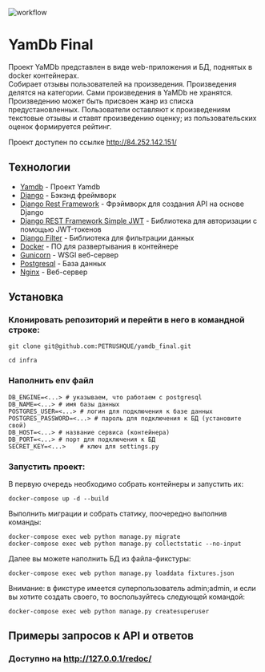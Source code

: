 ![workflow](https://github.com/petrushque/yamdb_final/actions/workflows/yamdb_workflow.yml/badge.svg)
# YamDb Final

Проект YaMDb представлен в виде web-приложения и БД, поднятых в docker контейнерах.\
Собирает отзывы пользователей на произведения. Произведения делятся на категории.
Сами произведения в YaMDb не хранятся. Произведению может быть присвоен жанр из списка предустановленных.
Пользователи оставляют к произведениям текстовые отзывы и ставят произведению оценку; 
из пользовательских оценок формируется рейтинг.
 
Проект доступен по ссылке http://84.252.142.151/

## Технологии
- [Yamdb] - Проект Yamdb
- [Django] - Бэкэнд фреймворк
- [Django Rest Framework] - Фрэймворк для создания API на основе Django
- [Django REST Framework Simple JWT] - Библиотека для авторизации с помощью JWT-токенов
- [Django Filter] - Библиотека для фильтрации данных
- [Docker] - ПО для развертывания в контейнере
- [Gunicorn] - WSGI веб-сервер
- [Postgresql] - База данных
- [Nginx] - Веб-сервер

## Установка

### Клонировать репозиторий и перейти в него в командной строке:
```
git clone git@github.com:PETRUSHQUE/yamdb_final.git
```
```
cd infra
```
### Наполнить env файл
```
DB_ENGINE=<...> # указываем, что работаем с postgresql
DB_NAME=<...> # имя базы данных
POSTGRES_USER=<...> # логин для подключения к базе данных
POSTGRES_PASSWORD=<...> # пароль для подключения к БД (установите свой)
DB_HOST=<...> # название сервиса (контейнера)
DB_PORT=<...> # порт для подключения к БД
SECRET_KEY=<...>	# ключ для settings.py
```
### Запустить проект:
В первую очередь необходимо собрать контейнеры и запустить их:
```
docker-compose up -d --build
```
Выполнить миграции и собрать статику, поочередно выполнив команды:
```
docker-compose exec web python manage.py migrate
docker-compose exec web python manage.py collectstatic --no-input
```
Далее вы можете наполнить БД из файла-фикстуры:
```
docker-compose exec web python manage.py loaddata fixtures.json
```
Внимание: в фикстуре имеется суперпользователь admin;admin,
и если вы хотите создать своего, то воспользуйтесь следующей командой:
```
docker-compose exec web python manage.py createsuperuser
``` 
## Примеры запросов к API и ответов
### Доступно на http://127.0.0.1/redoc/


[//]: # 

   [Yamdb]: <https://github.com/PETRUSHQUE/api_yamdb>
   [Django]: <https://www.djangoproject.com>
   [Django Rest Framework]: <https://www.django-rest-framework.org>
   [Django REST Framework Simple JWT]: <https://github.com/jazzband/djangorestframework-simplejwt>
   [Django Filter]: <https://github.com/carltongibson/django-filter>
   [Docker]: <https://www.docker.com/>
   [Gunicorn]: <https://gunicorn.org/>
   [Postgresql]: <https://www.postgresql.org/>
   [Nginx]: <https://nginx.org/>
